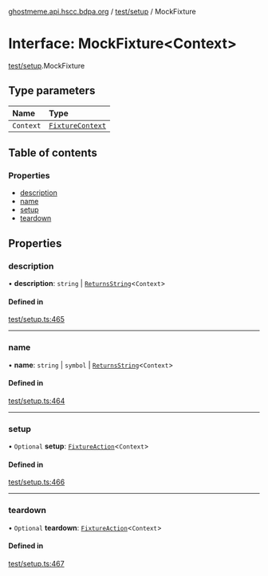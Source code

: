 [ghostmeme.api.hscc.bdpa.org][1] / [test/setup][2] / MockFixture

# Interface: MockFixture\<Context>

[test/setup][2].MockFixture

## Type parameters

| Name      | Type                  |
| :-------- | :-------------------- |
| `Context` | [`FixtureContext`][3] |

## Table of contents

### Properties

- [description][4]
- [name][5]
- [setup][6]
- [teardown][7]

## Properties

### description

• **description**: `string` | [`ReturnsString`][8]<`Context`>

#### Defined in

[test/setup.ts:465][9]

---

### name

• **name**: `string` | `symbol` | [`ReturnsString`][8]<`Context`>

#### Defined in

[test/setup.ts:464][10]

---

### setup

• `Optional` **setup**: [`FixtureAction`][11]<`Context`>

#### Defined in

[test/setup.ts:466][12]

---

### teardown

• `Optional` **teardown**: [`FixtureAction`][11]<`Context`>

#### Defined in

[test/setup.ts:467][13]

[1]: ../README.md
[2]: ../modules/test_setup.md
[3]: test_setup.FixtureContext.md
[4]: test_setup.MockFixture.md#description
[5]: test_setup.MockFixture.md#name
[6]: test_setup.MockFixture.md#setup
[7]: test_setup.MockFixture.md#teardown
[8]: ../modules/test_setup.md#returnsstring
[9]:
  https://github.com/nhscc/ghostmeme.api.hscc.bdpa.org/blob/9eb38c4/test/setup.ts#L465
[10]:
  https://github.com/nhscc/ghostmeme.api.hscc.bdpa.org/blob/9eb38c4/test/setup.ts#L464
[11]: ../modules/test_setup.md#fixtureaction
[12]:
  https://github.com/nhscc/ghostmeme.api.hscc.bdpa.org/blob/9eb38c4/test/setup.ts#L466
[13]:
  https://github.com/nhscc/ghostmeme.api.hscc.bdpa.org/blob/9eb38c4/test/setup.ts#L467
